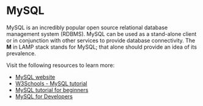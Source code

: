 # MySQL

MySQL is an incredibly popular open source relational database management system (RDBMS). MySQL can be used as a stand-alone client or in conjunction with other services to provide database connectivity. The **M** in LAMP stack stands for MySQL; that alone should provide an idea of its prevalence.

Visit the following resources to learn more:

- [MySQL website](https://www.mysql.com/)
- [W3Schools - MySQL tutorial ](https://www.w3schools.com/mySQl/default.asp)
- [MySQL tutorial for beginners](https://www.youtube.com/watch?v=7S_tz1z_5bA)
- [MySQL for Developers](https://planetscale.com/courses/mysql-for-developers/introduction/course-introduction)